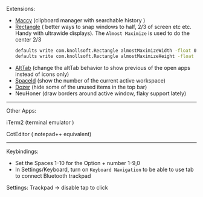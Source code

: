 Extensions:
- [Maccy](https://formulae.brew.sh/cask/maccy) (clipboard manager with searchable history )
- [Rectangle](https://rectangleapp.com/) ( better ways to snap windows to half, 2/3 of screen etc etc. Handy with ultrawide displays). The `Almost Maximize` is used to do the center 2/3
  ```bash
  defaults write com.knollsoft.Rectangle almostMaximizeWidth -float 0.7
  defaults write com.knollsoft.Rectangle almostMaximizeHeight -float 0.97
  ```
- [AltTab](https://alt-tab-macos.netlify.app/) (change the altTab behavior to show previous of the open apps instead of icons only)
- [SpaceId](https://github.com/dshnkao/SpaceId) (show the number of the current active workspace)
- [Dozer](https://github.com/Mortennn/Dozer) (hide some of the unused items in the top bar)
- NeuHoner (draw borders around active window, flaky support lately)


____
Other Apps:

iTerm2 (terminal emulator )

CotEditor ( notepad++ equivalent)

____
Keybindings:
- Set the Spaces 1-10 for the Option + number 1-9,0
- In Settings/Keyboard, turn on `Keyboard Navigation` to be able to use tab to connect Bluetooth trackpad


Settings:
Trackpad -> disable tap to click


